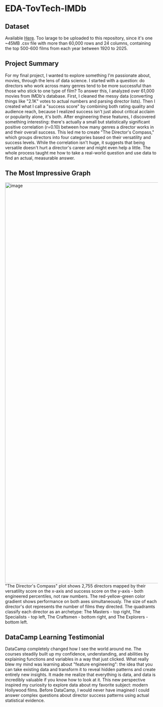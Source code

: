 # EDA-TovTech-IMDb
## Dataset
Available [Here](https://www.kaggle.com/datasets/raedaddala/top-500-600-movies-of-each-year-from-1960-to-2024). Too larage to be uploaded to this repository, since it's one ~45MB .csv file with more than 60,000 rows and 24 columns, containing the top 500-600 films from each year between 1920 to 2025.
## Project Summary
For my final project, I wanted to explore something I'm passionate about, movies, through the lens of data science.
I started with a question: do directors who work across many genres tend to be more successful than those who stick to one type of film?
To answer this, I analyzed over 61,000 movies from IMDb's database.
First, I cleaned the messy data (converting things like "2.1K" votes to actual numbers and parsing director lists).
Then I created what I call a "success score" by combining both rating quality and audience reach, because I realized success isn't just about critical acclaim or popularity alone, it's both.
After engineering these features, I discovered something interesting: there's actually a small but statistically significant positive correlation (r=0.10) between how many genres a director works in and their overall success.
This led me to create "The Director's Compass," which groups directors into four categories based on their versatility and success levels.
While the correlation isn't huge, it suggests that being versatile doesn't hurt a director's career and might even help a little.
The whole process taught me how to take a real-world question and use data to find an actual, measurable answer.
## The Most Impressive Graph
<img width="1760" height="1320" alt="image" src="[https://github.com/IdanDalal/EDA/blob/main/plot4.jpg](https://raw.githubusercontent.com/IdanDalal/EDA-TovTech-IMDb/refs/heads/main/plot4.jpg)?raw=true" />
"The Director's Compass" plot shows 2,755 directors mapped by their versatility score on the x-axis and success score on the y-axis - both engineered percentiles, not raw numbers. The red-yellow-green color gradient shows performance on both axes simultaneously. The size of each director's dot represents the number of films they directed. The quadramts classify each director as an archetype: The Masters - top right, The Specialists - top left, The Craftsmen - bottom right, and The Explorers - bottom left.

## DataCamp Learning Testimonial
DataCamp completely changed how I see the world around me.
The courses steadily built up my confidence, understanding, and abilities by explaining functions and variables in a way that just clicked.
What really blew my mind was learning about "feature engineering": the idea that you can take existing data and transform it to reveal hidden patterns and create entirely new insights.
It made me realize that everything is data, and data is incredibly valuable if you know how to look at it.
This new perspective inspired my curiosity to explore data about my favorite subject: modern Hollywood films.
Before DataCamp, I would never have imagined I could answer complex questions about director success patterns using actual statistical evidence.
